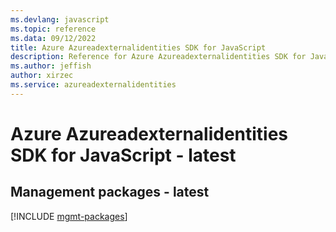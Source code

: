```yaml
---
ms.devlang: javascript
ms.topic: reference
ms.data: 09/12/2022
title: Azure Azureadexternalidentities SDK for JavaScript
description: Reference for Azure Azureadexternalidentities SDK for JavaScript
ms.author: jeffish
author: xirzec
ms.service: azureadexternalidentities
---
```

# Azure Azureadexternalidentities SDK for JavaScript - latest

## Management packages - latest
[!INCLUDE [mgmt-packages](azureadexternalidentities-mgmt-index.md)]